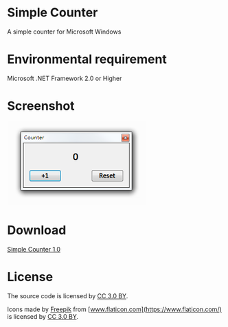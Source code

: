 # Simple Counter
A simple counter for Microsoft Windows

# Environmental requirement
Microsoft .NET Framework 2.0 or Higher 

# Screenshot
![Screenshot](https://github.com/chenshaoju/simple-counter/blob/master/screenshot.png?raw=true)

# Download
[Simple Counter 1.0](https://github.com/chenshaoju/simple-counter/releases)

# License
The source code is licensed by [CC 3.0 BY](http://creativecommons.org/licenses/by/3.0/).

Icons made by [Freepik](https://www.flaticon.com/authors/freepik) from [www.flaticon.com](https://www.flaticon.com/) is licensed by [CC 3.0 BY](http://creativecommons.org/licenses/by/3.0/).
